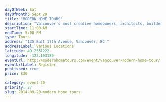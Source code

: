 ```yaml
---
dayOfWeek: Sat
dayOfMonth: Sept 20
title: "MODERN HOME TOURS"
description: "Vancouver's most creative homeowners, architects, builders and designers open their doors for the first Vancouver Modern Home Tour."
startTime: 11:00 AM
endTime: 5:00 PM
type: Tours
address: "135 East 17th Avenue, Vancouver, BC "
addressLabel: Various Locations
latitude: 49.2557222
longitude: -123.103189
eventUrl: http://modernhometours.com/event/vancouver-modern-home-tour/
eventUrlLabel: Register
published: true
price: $30

category: event-20
priority: 27
slug: 2014-09-20-modern_home_tours
---
```

